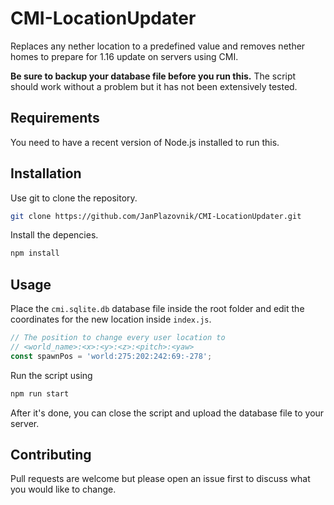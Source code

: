 # CMI-LocationUpdater
Replaces any nether location to a predefined value and removes nether homes to prepare for 1.16 update on servers using CMI.

**Be sure to backup your database file before you run this.** The script should work without a problem but it has not been extensively tested.


## Requirements
You need to have a recent version of Node.js installed to run this.

## Installation

Use git to clone the repository.

```bash
git clone https://github.com/JanPlazovnik/CMI-LocationUpdater.git
```
Install the depencies.
```bash
npm install
```

## Usage
Place the `cmi.sqlite.db` database file inside the root folder and edit the coordinates for the new location inside `index.js`.
```js
// The position to change every user location to
// <world_name>:<x>:<y>:<z>:<pitch>:<yaw>
const spawnPos = 'world:275:202:242:69:-278';
```  
Run the script using
```bash
npm run start
```

After it's done, you can close the script and upload the database file to your server.
## Contributing
Pull requests are welcome but please open an issue first to discuss what you would like to change.
